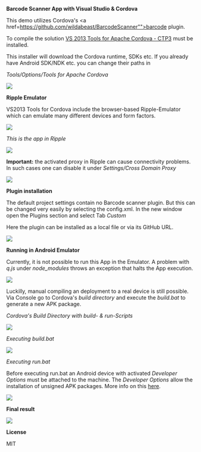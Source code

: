 ﻿**Barcode Scanner App with Visual Studio & Cordova**

This demo utilizes Cordova's <a href=https://github.com/wildabeast/BarcodeScanner"">barcode plugin</a>.

To compile the solution <a href="http://www.visualstudio.com/en-us/explore/cordova-vs.aspx">VS 2013 Tools for Apache Cordova - CTP3</a> must be installed.

This installer will download the Cordova runtime, SDKs etc. If you already have Android SDK/NDK etc. you can change their paths in 

*Tools/Options/Tools for Apache Cordova*

<img src="http://k83.imgup.net/cordova_en4523.png"/>

**Ripple Emulator**

VS2013 Tools for Cordova include the browser-based Ripple-Emulator which can emulate many different devices and form factors.

<img src="http://e83.imgup.net/ripple_emu24cd.png" /> 

*This is the app in Ripple*

<img src="http://c14.imgup.net/ripple_emu82bb.png" />

**Important:** the activated proxy in Ripple can cause connectivity problems. In such cases one can disable it
under *Settings/Cross Domain Proxy*

<img src="http://h25.imgup.net/disable_pr7a93.png" />

**Plugin installation**

The default project settings contain no Barcode scanner plugin. But this can be changed very easily by selecting the config.xml.
In the new window open the Plugins section and select Tab *Custom*

Here the plugin can be installed as a local file or via its GitHub URL.

<img src="http://l43.imgup.net/load_plugida12.png" />

**Running in Android Emulator**

Currently, it is not possible to run this App in the Emulator. A problem with *q.js* under *node_modules* throws an exception that 
halts the App execution.

<img src="http://z24.imgup.net/q_error9d75.png" />
 
Luckilly, manual compiling an deployment to a real device is still possible. Via Console go to Cordova's *build directory* and execute the
*build.bat* to generate a new APK package. 

*Cordova's Build Directory with build- & run-Scripts*

<img src="http://w04.imgup.net/cordova_bu1392.png" />

*Executing build.bat*

<img src="http://r35.imgup.net/build_andr0be4.png" />

*Executing run.bat*

Before executing run.bat an Android device with activated *Developer Options* must be attached to the machine.
The *Developer Options* allow the installation of unsigned APK packages. More info on this <a href="http://developer.android.com/tools/device.html" target="_blank">here</a>.

<img src="http://q14.imgup.net/run_androi90b7.png" />

**Final result**

<img src="http://x14.imgup.net/barcode_sca36d.png" />


**License**

MIT
